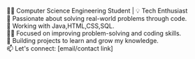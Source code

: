 <!---
nisarga4/nisarga4 is a ✨ special ✨ repository because its `README.md` (this file) appears on your GitHub profile.
You can click the Preview link to take a look at your changes.
--->
👨‍💻 Computer Science Engineering Student | 💡 Tech Enthusiast  
🚀 Passionate about solving real-world problems through code.  
🔧 Working with Java,HTML,CSS,SQL.  
🧑‍🏫 Focused on improving problem-solving and coding skills.  
🌱 Building projects to learn and grow my knowledge.  
📫 Let's connect: [email/contact link] 
